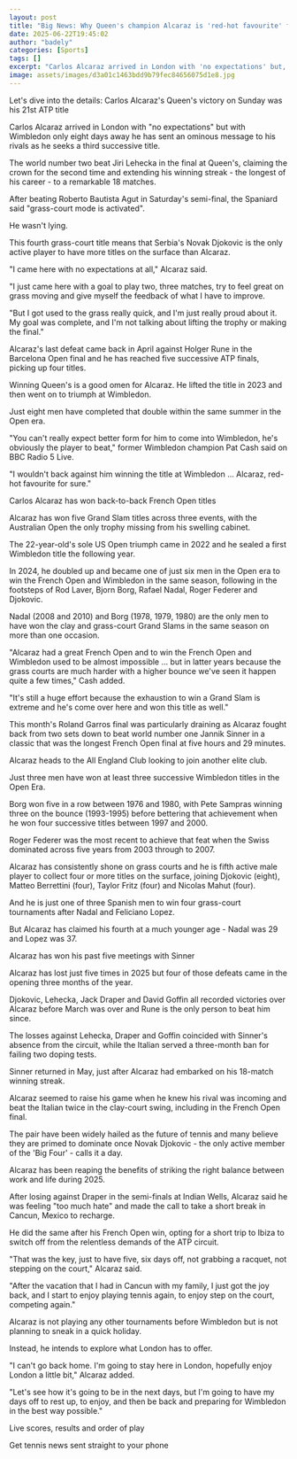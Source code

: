 ```yaml
---
layout: post
title: "Big News: Why Queen's champion Alcaraz is 'red-hot favourite' for Wimbledon"
date: 2025-06-22T19:45:02
author: "badely"
categories: [Sports]
tags: []
excerpt: "Carlos Alcaraz arrived in London with 'no expectations' but, with Wimbledon only eight days away, he has sent an ominous message to his rivals."
image: assets/images/d3a01c1463bdd9b79fec84656075d1e8.jpg
---
```


Let's dive into the details: Carlos Alcaraz's Queen's victory on Sunday was his 21st ATP title 

Carlos Alcaraz arrived in London with "no expectations" but with Wimbledon only eight days away he has sent an ominous message to his rivals as he seeks a third successive title.

The world number two beat Jiri Lehecka in the final at Queen's, claiming the crown for the second time and extending his winning streak - the longest of his career - to a remarkable 18 matches.

After beating Roberto Bautista Agut in Saturday's semi-final, the Spaniard said "grass-court mode is activated".

He wasn't lying.

This fourth grass-court title means that Serbia's Novak Djokovic is the only active player to have more titles on the surface than Alcaraz.

"I came here with no expectations at all," Alcaraz said. 

"I just came here with a goal to play two, three matches, try to feel great on grass moving and give myself the feedback of what I have to improve.

"But I got used to the grass really quick, and I'm just really proud about it. My goal was complete, and I'm not talking about lifting the trophy or making the final."

Alcaraz's last defeat came back in April against Holger Rune in the Barcelona Open final and he has reached five successive ATP finals, picking up four titles.

Winning Queen's is a good omen for Alcaraz. He lifted the title in 2023 and then went on to triumph at Wimbledon.

Just eight men have completed that double within the same summer in the Open era.

"You can't really expect better form for him to come into Wimbledon, he's obviously the player to beat," former Wimbledon champion Pat Cash said on BBC Radio 5 Live.

"I wouldn't back against him winning the title at Wimbledon ... Alcaraz, red-hot favourite for sure."

Carlos Alcaraz has won back-to-back French Open titles

Alcaraz has won five Grand Slam titles across three events, with the Australian Open the only trophy missing from his swelling cabinet.

The 22-year-old's sole US Open triumph came in 2022 and he sealed a first Wimbledon title the following year.

In 2024, he doubled up and became one of just six men in the Open era to win the French Open and Wimbledon in the same season, following in the footsteps of Rod Laver, Bjorn Borg, Rafael Nadal, Roger Federer and Djokovic.

Nadal (2008 and 2010) and Borg (1978, 1979, 1980) are the only men to have won the clay and grass-court Grand Slams in the same season on more than one occasion.

"Alcaraz had a great French Open and to win the French Open and Wimbledon used to be almost impossible ... but in latter years because the grass courts are much harder with a higher bounce we've seen it happen quite a few times," Cash added.

"It's still a huge effort because the exhaustion to win a Grand Slam is extreme and he's come over here and won this title as well."

This month's Roland Garros final was particularly draining as Alcaraz fought back from two sets down to beat world number one Jannik Sinner in a classic that was the longest French Open final at five hours and 29 minutes.

Alcaraz heads to the All England Club looking to join another elite club.

Just three men have won at least three successive Wimbledon titles in the Open Era.

Borg won five in a row between 1976 and 1980, with Pete Sampras winning three on the bounce (1993-1995) before bettering that achievement when he won four successive titles between 1997 and 2000.

Roger Federer was the most recent to achieve that feat when the Swiss dominated across five years from 2003 through to 2007.

Alcaraz has consistently shone on grass courts and he is fifth active male player to collect four or more titles on the surface, joining Djokovic (eight), Matteo Berrettini (four), Taylor Fritz (four) and Nicolas Mahut (four).

And he is just one of three Spanish men to win four grass-court tournaments after Nadal and Feliciano Lopez.

But Alcaraz has claimed his fourth at a much younger age - Nadal was 29 and Lopez was 37.

Alcaraz has won his past five meetings with Sinner

Alcaraz has lost just five times in 2025 but four of those defeats came in the opening three months of the year.

Djokovic, Lehecka, Jack Draper and David Goffin all recorded victories over Alcaraz before March was over and Rune is the only person to beat him since.

The losses against Lehecka, Draper and Goffin coincided with Sinner's absence from the circuit, while the Italian served a three-month ban for failing two doping tests.

Sinner returned in May, just after Alcaraz had embarked on his 18-match winning streak.

Alcaraz seemed to raise his game when he knew his rival was incoming and beat the Italian twice in the clay-court swing, including in the French Open final.

The pair have been widely hailed as the future of tennis and many believe they are primed to dominate once Novak Djokovic - the only active member of the 'Big Four' - calls it a day.

Alcaraz has been reaping the benefits of striking the right balance between work and life during 2025.

After losing against Draper in the semi-finals at Indian Wells, Alcaraz said he was feeling "too much hate" and made the call to take a short break in Cancun, Mexico to recharge.

He did the same after his French Open win, opting for a short trip to Ibiza to switch off from the relentless demands of the ATP circuit.

"That was the key, just to have five, six days off, not grabbing a racquet, not stepping on the court," Alcaraz said.

"After the vacation that I had in Cancun with my family, I just got the joy back, and I start to enjoy playing tennis again, to enjoy step on the court, competing again."

Alcaraz is not playing any other tournaments before Wimbledon but is not planning to sneak in a quick holiday.

Instead, he intends to explore what London has to offer.

"I can't go back home. I'm going to stay here in London, hopefully enjoy London a little bit," Alcaraz added.

"Let's see how it's going to be in the next days, but I'm going to have my days off to rest up, to enjoy, and then be back and preparing for Wimbledon in the best way possible."

Live scores, results and order of play

Get tennis news sent straight to your phone

